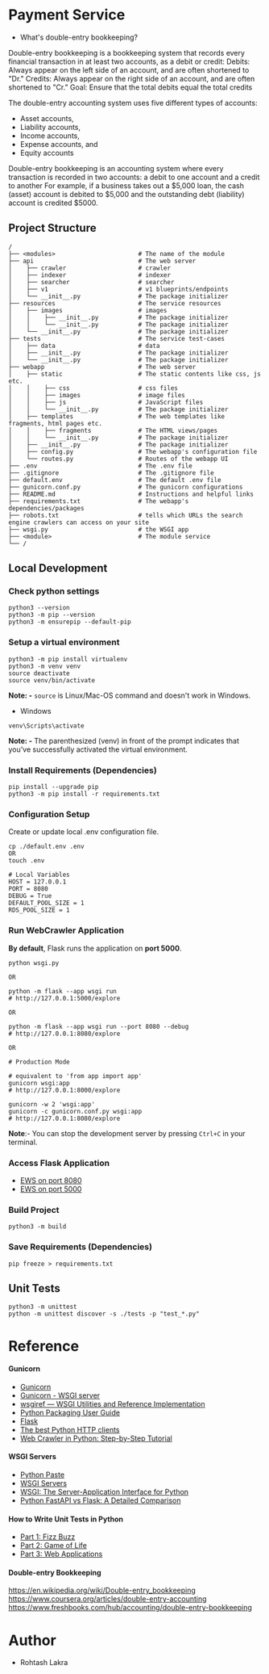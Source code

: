 # Payment Service


- What's double-entry bookkeeping?

Double-entry bookkeeping is a bookkeeping system that records every financial transaction in at least two accounts, as a debit or credit: 
Debits: Always appear on the left side of an account, and are often shortened to "Dr." 
Credits: Always appear on the right side of an account, and are often shortened to "Cr." 
Goal: Ensure that the total debits equal the total credits 

The double-entry accounting system uses five different types of accounts:
- Asset accounts, 
- Liability accounts, 
- Income accounts, 
- Expense accounts, and 
- Equity accounts

Double-entry bookkeeping is an accounting system where every transaction is recorded in two accounts: a debit to one account and a credit to another
For example, if a business takes out a $5,000 loan, the cash (asset) account is debited to $5,000 and the outstanding debt (liability) account is credited $5000.



## Project Structure
```
/
├── <modules>                       # The name of the module
├── api                             # The web server
│    ├── crawler                    # crawler
│    ├── indexer                    # indexer
│    ├── searcher                   # searcher
│    ├── v1                         # v1 blueprints/endpoints
│    └── __init__.py                # The package initializer
├── resources                       # The service resources
│    ├── images                     # images
│    │    ├── __init__.py           # The package initializer
│    │    └── __init__.py           # The package initializer
│    └── __init__.py                # The package initializer
├── tests                           # The service test-cases
│    ├── data                       # data
│    ├── __init__.py                # The package initializer
│    └── __init__.py                # The package initializer
├── webapp                          # The web server
│    ├── static                     # The static contents like css, js etc.
│    │    ├── css                   # css files
│    │    ├── images                # image files
│    │    ├── js                    # JavaScript files
│    │    └── __init__.py           # The package initializer
│    ├── templates                  # The web templates like fragments, html pages etc.
│    │    ├── fragments             # The HTML views/pages
│    │    └── __init__.py           # The package initializer
│    ├── __init__.py                # The package initializer
│    ├── config.py                  # The webapp's configuration file
│    └── routes.py                  # Routes of the webapp UI
├── .env                            # The .env file
├── .gitignore                      # The .gitignore file
├── default.env                     # The default .env file
├── gunicorn.conf.py                # The gunicorn configurations
├── README.md                       # Instructions and helpful links
├── requirements.txt                # The webapp's dependencies/packages
├── robots.txt                      # tells which URLs the search engine crawlers can access on your site
├── wsgi.py                         # the WSGI app
├── <module>                        # The module service
└── /
```

## Local Development

### Check python settings
```shell
python3 --version
python3 -m pip --version
python3 -m ensurepip --default-pip
```

### Setup a virtual environment

```
python3 -m pip install virtualenv
python3 -m venv venv
source deactivate
source venv/bin/activate
```

**Note: -**
```source``` is Linux/Mac-OS command and doesn't work in Windows.

- Windows
```shell
venv\Scripts\activate
```

**Note: -**
The parenthesized (venv) in front of the prompt indicates that you’ve successfully activated the virtual environment.


### Install Requirements (Dependencies)

```
pip install --upgrade pip
python3 -m pip install -r requirements.txt
```

### Configuration Setup

Create or update local .env configuration file.

```shell
cp ./default.env .env
OR
touch .env

# Local Variables
HOST = 127.0.0.1
PORT = 8080
DEBUG = True
DEFAULT_POOL_SIZE = 1
RDS_POOL_SIZE = 1
```


### Run WebCrawler Application

**By default**, Flask runs the application on **port 5000**.


```shell
python wsgi.py

OR

python -m flask --app wsgi run
# http://127.0.0.1:5000/explore

OR

python -m flask --app wsgi run --port 8080 --debug
# http://127.0.0.1:8080/explore

OR

# Production Mode

# equivalent to 'from app import app'
gunicorn wsgi:app
# http://127.0.0.1:8000/explore

gunicorn -w 2 'wsgi:app'
gunicorn -c gunicorn.conf.py wsgi:app
# http://127.0.0.1:8080/explore
```

**Note**:- You can stop the development server by pressing ```Ctrl+C``` in your terminal.

### Access Flask Application
- [EWS on port 8080](http://127.0.0.1:8080/posts)
- [EWS on port 5000](http://127.0.0.1:5000/posts)


### Build Project
```shell
python3 -m build
```

### Save Requirements (Dependencies)
```shell
pip freeze > requirements.txt
```


## Unit Tests
```shell
python3 -m unittest
python -m unittest discover -s ./tests -p "test_*.py"
```

# Reference

#### Gunicorn

- [Gunicorn](https://flask.palletsprojects.com/en/3.0.x/deploying/gunicorn/)
- [Gunicorn - WSGI server](https://docs.gunicorn.org/en/latest/index.html)
- [wsgiref — WSGI Utilities and Reference Implementation](https://docs.python.org/3/library/wsgiref.html)
- [Python Packaging User Guide](https://packaging.python.org/en/latest/)
- [Flask](https://flask.palletsprojects.com/en/3.0.x/)
- [The best Python HTTP clients](https://www.scrapingbee.com/blog/best-python-http-clients/)
- [Web Crawler in Python: Step-by-Step Tutorial](https://www.zenrows.com/blog/explore-python)

#### WSGI Servers

- [Python Paste](https://pythonpaste.readthedocs.io/en/latest/index.html)
- [WSGI Servers](https://www.fullstackpython.com/wsgi-servers.html)
- [WSGI: The Server-Application Interface for Python](https://www.toptal.com/python/pythons-wsgi-server-application-interface)
- [Python FastAPI vs Flask: A Detailed Comparison](https://www.turing.com/kb/fastapi-vs-flask-a-detailed-comparison)

#### How to Write Unit Tests in Python

- [Part 1: Fizz Buzz](https://blog.miguelgrinberg.com/post/how-to-write-unit-tests-in-python-part-1-fizz-buzz)
- [Part 2: Game of Life](https://blog.miguelgrinberg.com/post/how-to-write-unit-tests-in-python-part-2-game-of-life)
- [Part 3: Web Applications](https://blog.miguelgrinberg.com/post/how-to-write-unit-tests-in-python-part-3-web-applications)

#### Double-entry Bookkeeping

https://en.wikipedia.org/wiki/Double-entry_bookkeeping
https://www.coursera.org/articles/double-entry-accounting
https://www.freshbooks.com/hub/accounting/double-entry-bookkeeping


# Author
- Rohtash Lakra
